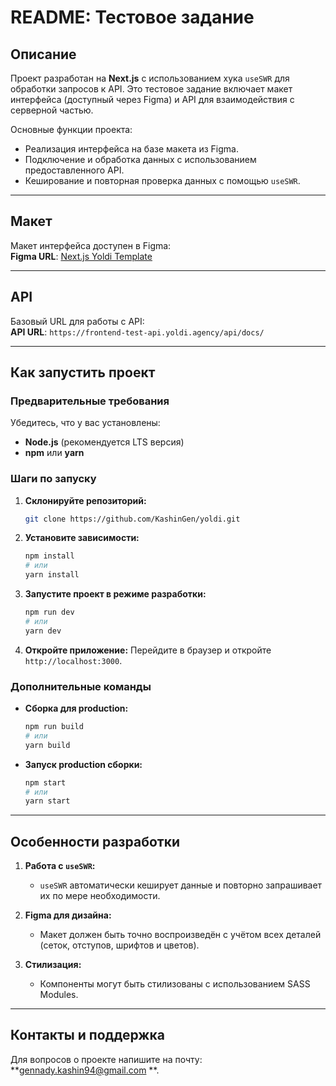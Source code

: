 # README: Тестовое задание

## Описание

Проект разработан на **Next.js** с использованием хука `useSWR` для обработки запросов к API. Это тестовое задание включает макет интерфейса (доступный через Figma) и API для взаимодействия с серверной частью.

Основные функции проекта:

- Реализация интерфейса на базе макета из Figma.
- Подключение и обработка данных с использованием предоставленного API.
- Кеширование и повторная проверка данных с помощью `useSWR`.

---

## Макет

Макет интерфейса доступен в Figma:  
**Figma URL**: [Next.js Yoldi Template](https://www.figma.com/design/bv373H6VJ9CkfrhMsSJzhd/%D0%A2%D0%B5%D1%81%D1%82%D0%BE%D0%B2%D0%BE%D0%B5-%D0%B7%D0%B0%D0%B4%D0%B0%D0%BD%D0%B8%D0%B5-Yoldi--Copy-?node-id=13-544&t=ABafYrrMQSQKcuAc-0)

---

## API

Базовый URL для работы с API:  
**API URL**: `https://frontend-test-api.yoldi.agency/api/docs/`

---

## Как запустить проект

### Предварительные требования

Убедитесь, что у вас установлены:

- **Node.js** (рекомендуется LTS версия)
- **npm** или **yarn**

### Шаги по запуску

1. **Склонируйте репозиторий:**

   ```bash
   git clone https://github.com/KashinGen/yoldi.git
   ```

2. **Установите зависимости:**

   ```bash
   npm install
   # или
   yarn install
   ```

3. **Запустите проект в режиме разработки:**

   ```bash
   npm run dev
   # или
   yarn dev
   ```

4. **Откройте приложение:**
   Перейдите в браузер и откройте `http://localhost:3000`.

### Дополнительные команды

- **Сборка для production:**

  ```bash
  npm run build
  # или
  yarn build
  ```

- **Запуск production сборки:**
  ```bash
  npm start
  # или
  yarn start
  ```

---

## Особенности разработки

1. **Работа с `useSWR`:**

   - `useSWR` автоматически кеширует данные и повторно запрашивает их по мере необходимости.

2. **Figma для дизайна:**

   - Макет должен быть точно воспроизведён с учётом всех деталей (сеток, отступов, шрифтов и цветов).

3. **Стилизация:**
   - Компоненты могут быть стилизованы с использованием SASS Modules.

---

## Контакты и поддержка

Для вопросов о проекте напишите на почту: **gennady.kashin94@gmail.com
**.
